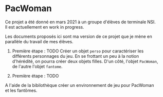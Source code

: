 # PacWoman

Ce projet a été donné en mars 2021 à un groupe d'élèves de terminale NSI. Il est actuellement en work in progress.

Les documents proposés ici sont ma version de ce projet que je mène en parallèle du travail de mes élèves.


1. Première étape : TODO
Créer un objet `perso` pour caractériser les différents personnages du jeu. En se frottant un peu à la notion d'hérédité, on pourra créer deux objets filles.
D'un côté, l'objet `PacWoman`, de l'autre l'objet `fantome`.


1. Première étape : TODO

A l'aide de la bibilothèque créer un environnement de jeu pour PacWoman et les fantômes.
